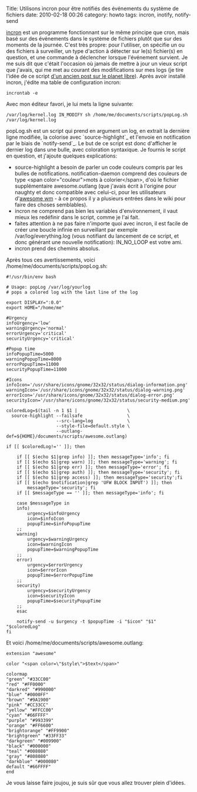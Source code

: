 Title: Utilisons incron pour être notifiés des événements du système de fichiers
date: 2010-02-18 00:26
category: howto
tags: incron, inotify, notify-send

[incron](http://incron.aiken.cz/) est un programme fonctionnant sur
le même principe que cron, mais basé sur des événements dans le
système de fichiers plutôt que sur des moments de la journée. C'est
très propre: pour l'utiliser, on spécifie un ou des fichiers à
surveiller, un type d'action à détecter sur le(s) fichier(s) en
question, et une commande à déclencher lorsque l'événement
survient. Je me suis dit que c'était l'occasion où jamais de mettre
à jour un vieux script que j'avais, qui me met au courant des
modifications sur mes logs (je tire l'idée de ce script
[d'un ancien post sur le planet libre](http://www.daemontux.org/?q=node/31)).
Après avoir installé incron, j'édite ma table de configuration
incron:

    incrontab -e

Avec mon éditeur favori, je lui mets la ligne suivante:

    /var/log/kernel.log IN_MODIFY sh /home/me/documents/scripts/popLog.sh /var/log/kernel.log

popLog.sh est un script qui prend en argument un log, en extrait la
dernière ligne modifiée, la colorise avec \`source-highlight\`\_ et
l'envoie en notification par le biais de \`notify-send\`\_. Le but
de ce script est donc d'afficher le dernier log dans une bulle,
avec coloration syntaxique. Je fournis le script en question, et
j'ajoute quelques explications:

-   source-highlight a besoin de parler un code couleurs compris
    par les bulles de notifications. notification-daemon comprend des
    couleurs de type <span color="couleur"\>mots à colorier</span\>,
    d'où le fichier supplémentaire awesome.outlang (que j'avais écrit à
    l'origine pour naughty et donc compatible avec celui-ci, pour les
    utilisateurs d'[awesome wm](http://awesome.naquadah.org/) - à ce
    propos il y a plusieurs entrées dans le wiki pour faire des choses
    semblables).
-   incron ne comprend pas bien les variables d'environnement, il
    vaut mieux les redéfinir dans le script, comme je l'ai fait.
-   faites attention à ne pas faire n'importe quoi avec incron, il
    est facile de créer une boucle infinie en surveillant par exemple
    /var/log/everything.log (vous notifiant du lancement de ce script,
    et donc générant une nouvelle notification): IN\_NO\_LOOP est votre
    ami.
-   incron prend des chemins absolus.

Après tous ces avertissements, voici
/home/me/documents/scripts/popLog.sh:

    #!/usr/bin/env bash

    # Usage: popLog /var/log/yourlog
    # pops a colored log with the last line of the log

    export DISPLAY=":0.0"
    export HOME="/home/me"

    #Urgency
    infoUrgency='low'
    warningUrgency='normal'
    errorUrgency='critical'
    securityUrgency='critical'

    #Popup time
    infoPopupTime=5000
    warningPopupTime=8000
    errorPopupTime=11000
    securityPopupTime=11000

    #Icons
    infoIcon='/usr/share/icons/gnome/32x32/status/dialog-information.png'
    warningIcon='/usr/share/icons/gnome/32x32/status/dialog-warning.png'
    errorIcon='/usr/share/icons/gnome/32x32/status/dialog-error.png'
    securityIcon='/usr/share/icons/gnome/32x32/status/security-medium.png'

    coloredLog=$(tail -n 1 $1 |                   \
      source-highlight --failsafe                 \
                       --src-lang=log             \
                       --style-file=default.style \
                       --outlang-def=${HOME}/documents/scripts/awesome.outlang)

    if [[ $coloredLog!='' ]]; then

        if [[ $(echo $1|grep info) ]]; then messageType='info'; fi
        if [[ $(echo $1|grep warn) ]]; then messageType='warning'; fi
        if [[ $(echo $1|grep err) ]]; then messageType='error'; fi
        if [[ $(echo $1|grep auth) ]]; then messageType='security'; fi
        if [[ $(echo $1|grep access) ]]; then messageType='security';fi
        if [[ $(echo $notification|grep 'UFW BLOCK INPUT') ]]; then
            messageType='security'; fi
        if [[ $messageType == '' ]]; then messageType='info'; fi

        case $messageType in
        info)
            urgency=$infoUrgency
            icon=$infoIcon
            popupTime=$infoPopupTime
        ;;
        warning)
            urgency=$warningUrgency
            icon=$warningIcon
            popupTime=$warningPopupTime
        ;;
        error)
            urgency=$errorUrgency
            icon=$errorIcon
            popupTime=$errorPopupTime
        ;;
        security)
            urgency=$securityUrgency
            icon=$securityIcon
            popupTime=$securityPopupTime
        ;;
        esac

        notify-send -u $urgency -t $popupTime -i "$icon" "$1" "$coloredLog"
    fi

Et voici /home/me/documents/scripts/awesome.outlang:

    extension "awesome"

    color "<span color=\"$style\">$text</span>"

    colormap
    "green" "#33CC00"
    "red" "#FF0000"
    "darkred" "#990000"
    "blue" "#0000FF"
    "brown" "#9A1900"
    "pink" "#CC33CC"
    "yellow" "#FFCC00"
    "cyan" "#66FFFF"
    "purple" "#993399"
    "orange" "#FF6600"
    "brightorange" "#FF9900"
    "brightgreen" "#33FF33"
    "darkgreen" "#009900"
    "black" "#000000"
    "teal" "#008080"
    "gray" "#808080"
    "darkblue" "#000080"
    default "#66FFFF"
    end

Je vous laisse faire joujou, je suis sûr que vous allez trouver
plein d'idées.



